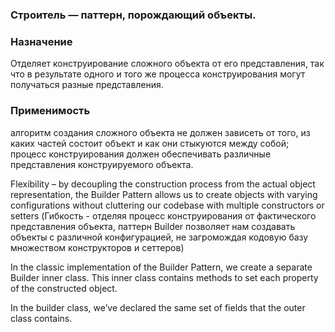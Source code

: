 ### Строитель — паттерн, порождающий объекты.

### Назначение
Отделяет конструирование сложного объекта от его представления, так что в результате одного и того же процесса конструирования могут получаться
разные представления.

### Применимость
алгоритм создания сложного объекта не должен зависеть от того, из каких частей состоит объект и как они стыкуются между собой;
процесс конструирования должен обеспечивать различные представления конструируемого объекта.



Flexibility – by decoupling the construction process from the actual object representation, 
the Builder Pattern allows us to create objects with varying configurations without cluttering our codebase with multiple constructors or setters
(Гибкость - отделяя процесс конструирования от фактического представления объекта, паттерн Builder позволяет нам создавать объекты с различной конфигурацией,
 не загромождая кодовую базу множеством конструкторов и сеттеров)


 In the classic implementation of the Builder Pattern, we create a separate Builder inner class. 
 This inner class contains methods to set each property of the constructed object.

 In the builder class, we’ve declared the same set of fields that the outer class contains.